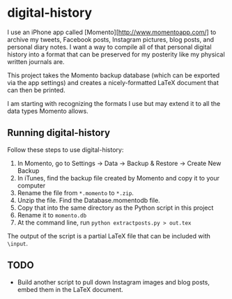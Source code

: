 # digital-history

I use an iPhone app called [Momento][http://www.momentoapp.com/]  to archive my tweets, Facebook posts, Instagram pictures, blog posts, and personal diary notes. I want a way to compile all of that personal digital history into a format that can be preserved for my posterity like my physical written journals are.

This project takes the Momento backup database (which can be exported via the app settings) and creates a nicely-formatted LaTeX document that can then be printed.

I am starting with recognizing the formats I use but may extend it to all the data types Momento allows.

## Running digital-history

Follow these steps to use digital-history:

1. In Momento, go to Settings -> Data -> Backup & Restore -> Create New Backup
1. In iTunes, find the backup file created by Momento and copy it to your computer
1. Rename the file from `*.momento` to `*.zip`.
1. Unzip the file. Find the Database.momentodb file.
1. Copy that into the same directory as the Python script in this project
1. Rename it to `momento.db`
1. At the command line, run `python extractposts.py > out.tex`

The output of the script is a partial LaTeX file that can be included with `\input`.

## TODO

- Build another script to pull down Instagram images and blog posts, embed them in the LaTeX document.

